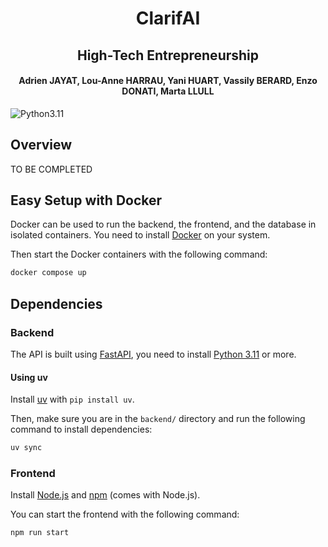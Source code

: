 <h1 align="center">ClarifAI</h1>
<h2 align="center">High-Tech Entrepreneurship</h2>
<h4 align="center">Adrien JAYAT, Lou-Anne HARRAU, Yani HUART, Vassily BERARD, Enzo DONATI, Marta LLULL</h4>

![Python3.11](https://img.shields.io/badge/python-3.11-red) &nbsp;

## Overview

TO BE COMPLETED

## Easy Setup with Docker

Docker can be used to run the backend, the frontend, and the database in isolated containers. You need to install [Docker](https://docs.docker.com/get-docker/) on your system.

Then start the Docker containers with the following command:

```bash
docker compose up
```

## Dependencies

### Backend
The API is built using [FastAPI](https://fastapi.tiangolo.com/), you need to install [Python 3.11](https://www.python.org/downloads/release/python-31112/) or more.

#### Using uv

Install [uv](https://docs.astral.sh/uv/) with `pip install uv`.

Then, make sure you are in the `backend/` directory and run the following command to install dependencies:

```bash
uv sync
```

### Frontend

Install [Node.js](https://nodejs.org/en/download/) and [npm](https://www.npmjs.com/get-npm) (comes with Node.js).

You can start the frontend with the following command:

```bash
npm run start
```